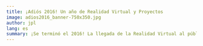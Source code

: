 ```yaml
---
title: ¡Adiós 2016! Un año de Realidad Virtual y Proyectos
image: adios2016_banner-750x350.jpg
author: jpl
lang: es
summary: ¡Se terminó el 2016! La llegada de la Realidad Virtual al público masivo, interesantes proyectos y grandes oportunidades para el 2017.
---
```

